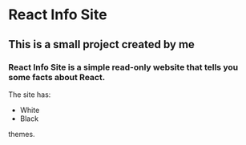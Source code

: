 # React Info Site
## This is a small project created by me

### React Info Site is a simple read-only website that tells you some facts about React.

The site has:
* White
* Black

themes.
